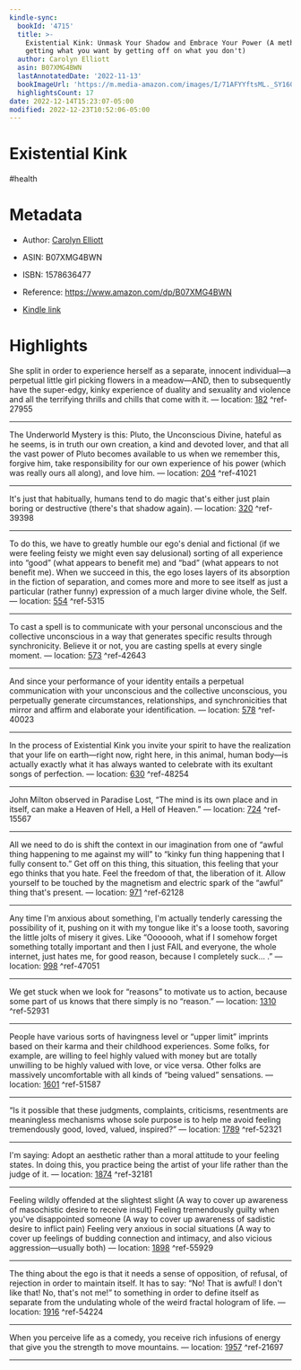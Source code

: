 ```yaml
---
kindle-sync:
  bookId: '4715'
  title: >-
    Existential Kink: Unmask Your Shadow and Embrace Your Power (A method for
    getting what you want by getting off on what you don't)
  author: Carolyn Elliott
  asin: B07XMG4BWN
  lastAnnotatedDate: '2022-11-13'
  bookImageUrl: 'https://m.media-amazon.com/images/I/71AFYYftsML._SY160.jpg'
  highlightsCount: 17
date: 2022-12-14T15:23:07-05:00
modified: 2022-12-23T10:52:06-05:00
---
```

# Existential Kink

#health 

# Metadata

* Author: [Carolyn Elliott](https://www.amazon.com/Carolyn-Elliott/e/B00E5W650I/ref=dp_byline_cont_ebooks_1)

* ASIN: B07XMG4BWN

* ISBN: 1578636477

* Reference: <https://www.amazon.com/dp/B07XMG4BWN>

* [Kindle link](kindle://book?action=open&asin=B07XMG4BWN)

# Highlights

She split in order to experience herself as a separate, innocent individual—a perpetual little girl picking flowers in a meadow—AND, then to subsequently have the super-edgy, kinky experience of duality and sexuality and violence and all the terrifying thrills and chills that come with it. — location: [182](kindle://book?action=open&asin=B07XMG4BWN&location=182) ^ref-27955

---

The Underworld Mystery is this: Pluto, the Unconscious Divine, hateful as he seems, is in truth our own creation, a kind and devoted lover, and that all the vast power of Pluto becomes available to us when we remember this, forgive him, take responsibility for our own experience of his power (which was really ours all along), and love him. — location: [204](kindle://book?action=open&asin=B07XMG4BWN&location=204) ^ref-41021

---

It's just that habitually, humans tend to do magic that's either just plain boring or destructive (there's that shadow again). — location: [320](kindle://book?action=open&asin=B07XMG4BWN&location=320) ^ref-39398

---

To do this, we have to greatly humble our ego's denial and fictional (if we were feeling feisty we might even say delusional) sorting of all experience into “good” (what appears to benefit me) and “bad” (what appears to not benefit me). When we succeed in this, the ego loses layers of its absorption in the fiction of separation, and comes more and more to see itself as just a particular (rather funny) expression of a much larger divine whole, the Self. — location: [554](kindle://book?action=open&asin=B07XMG4BWN&location=554) ^ref-5315

---

To cast a spell is to communicate with your personal unconscious and the collective unconscious in a way that generates specific results through synchronicity. Believe it or not, you are casting spells at every single moment. — location: [573](kindle://book?action=open&asin=B07XMG4BWN&location=573) ^ref-42643

---

And since your performance of your identity entails a perpetual communication with your unconscious and the collective unconscious, you perpetually generate circumstances, relationships, and synchronicities that mirror and affirm and elaborate your identification. — location: [578](kindle://book?action=open&asin=B07XMG4BWN&location=578) ^ref-40023

---

In the process of Existential Kink you invite your spirit to have the realization that your life on earth—right now, right here, in this animal, human body—is actually exactly what it has always wanted to celebrate with its exultant songs of perfection. — location: [630](kindle://book?action=open&asin=B07XMG4BWN&location=630) ^ref-48254

---

John Milton observed in Paradise Lost, “The mind is its own place and in itself, can make a Heaven of Hell, a Hell of Heaven.” — location: [724](kindle://book?action=open&asin=B07XMG4BWN&location=724) ^ref-15567

---

All we need to do is shift the context in our imagination from one of “awful thing happening to me against my will” to “kinky fun thing happening that I fully consent to.” Get off on this thing, this situation, this feeling that your ego thinks that you hate. Feel the freedom of that, the liberation of it. Allow yourself to be touched by the magnetism and electric spark of the “awful” thing that's present. — location: [971](kindle://book?action=open&asin=B07XMG4BWN&location=971) ^ref-62128

---

Any time I'm anxious about something, I'm actually tenderly caressing the possibility of it, pushing on it with my tongue like it's a loose tooth, savoring the little jolts of misery it gives. Like “Ooooooh, what if I somehow forget something totally important and then I just FAIL and everyone, the whole internet, just hates me, for good reason, because I completely suck… .” — location: [998](kindle://book?action=open&asin=B07XMG4BWN&location=998) ^ref-47051

---

We get stuck when we look for “reasons” to motivate us to action, because some part of us knows that there simply is no “reason.” — location: [1310](kindle://book?action=open&asin=B07XMG4BWN&location=1310) ^ref-52931

---

People have various sorts of havingness level or “upper limit” imprints based on their karma and their childhood experiences. Some folks, for example, are willing to feel highly valued with money but are totally unwilling to be highly valued with love, or vice versa. Other folks are massively uncomfortable with all kinds of “being valued” sensations. — location: [1601](kindle://book?action=open&asin=B07XMG4BWN&location=1601) ^ref-51587

---

“Is it possible that these judgments, complaints, criticisms, resentments are meaningless mechanisms whose sole purpose is to help me avoid feeling tremendously good, loved, valued, inspired?” — location: [1789](kindle://book?action=open&asin=B07XMG4BWN&location=1789) ^ref-52321

---

I'm saying: Adopt an aesthetic rather than a moral attitude to your feeling states. In doing this, you practice being the artist of your life rather than the judge of it. — location: [1874](kindle://book?action=open&asin=B07XMG4BWN&location=1874) ^ref-32181

---

Feeling wildly offended at the slightest slight (A way to cover up awareness of masochistic desire to receive insult) Feeling tremendously guilty when you've disappointed someone (A way to cover up awareness of sadistic desire to inflict pain) Feeling very anxious in social situations (A way to cover up feelings of budding connection and intimacy, and also vicious aggression—usually both) — location: [1898](kindle://book?action=open&asin=B07XMG4BWN&location=1898) ^ref-55929

---

The thing about the ego is that it needs a sense of opposition, of refusal, of rejection in order to maintain itself. It has to say: “No! That is awful! I don't like that! No, that's not me!” to something in order to define itself as separate from the undulating whole of the weird fractal hologram of life. — location: [1916](kindle://book?action=open&asin=B07XMG4BWN&location=1916) ^ref-54224

---

When you perceive life as a comedy, you receive rich infusions of energy that give you the strength to move mountains. — location: [1957](kindle://book?action=open&asin=B07XMG4BWN&location=1957) ^ref-21697

---

